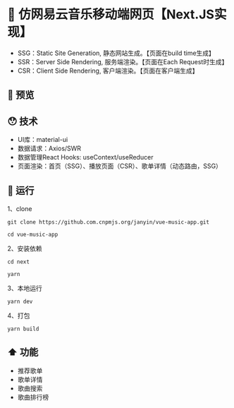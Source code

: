 # 🎵 仿网易云音乐移动端网页【Next.JS实现】
- SSG：Static Site Generation, 静态网站生成。【页面在build time生成】
- SSR：Server Side Rendering, 服务端渲染。【页面在Each Request时生成】
- CSR：Client Side Rendering, 客户端渲染。【页面在客户端生成】
## 🍓 预览

## 😯 技术
- UI库：material-ui
- 数据请求：Axios/SWR
- 数据管理React Hooks: useContext/useReducer
- 页面渲染：首页（SSG）、播放页面（CSR）、歌单详情（动态路由，SSG）

## 🏃 运行

1、clone

```git
git clone https://github.com.cnpmjs.org/janyin/vue-music-app.git

cd vue-music-app
```

2、安装依赖

```git
cd next

yarn
```

3、本地运行

```git
yarn dev
```

4、打包

```git
yarn build
```

## ⬆️ 功能

- 推荐歌单
- 歌单详情
- 歌曲搜索
- 歌曲排行榜
